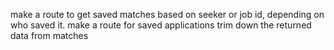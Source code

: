 make a route to get saved matches based on seeker or job id, depending on who saved it.
make a route for saved applications
trim down the returned data from matches
